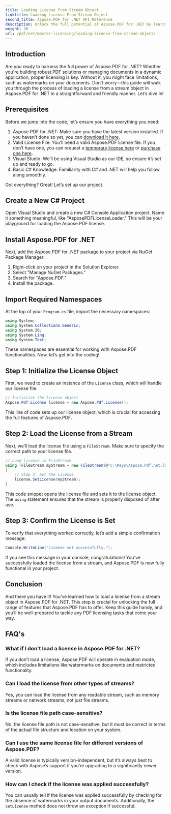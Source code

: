 ```yaml
---
title: Loading License From Stream Object
linktitle: Loading License From Stream Object
second_title: Aspose.PDF for .NET API Reference
description: Unlock the full potential of Aspose.PDF for .NET by learning how to load a license from a stream. This comprehensive guide provides step-by-step instructions.
weight: 30
url: /pdf/net/master-licensing/loading-license-from-stream-object/
---
```

## Introduction

Are you ready to harness the full power of Aspose.PDF for .NET? Whether you're building robust PDF solutions or managing documents in a dynamic application, proper licensing is key. Without it, you might face limitations, such as watermarks on your documents. Don’t worry—this guide will walk you through the process of loading a license from a stream object in Aspose.PDF for .NET in a straightforward and friendly manner. Let’s dive in!

## Prerequisites

Before we jump into the code, let’s ensure you have everything you need:

1. Aspose.PDF for .NET: Make sure you have the latest version installed. If you haven’t done so yet, you can [download it here](https://releases.aspose.com/pdf/net/).
2. Valid License File: You’ll need a valid Aspose.PDF license file. If you don’t have one, you can request a [temporary license here](https://purchase.aspose.com/temporary-license/) or [purchase one here](https://purchase.aspose.com/buy).
3. Visual Studio: We’ll be using Visual Studio as our IDE, so ensure it’s set up and ready to go.
4. Basic C# Knowledge: Familiarity with C# and .NET will help you follow along smoothly.

Got everything? Great! Let’s set up our project.

## Create a New C# Project

Open Visual Studio and create a new C# Console Application project. Name it something meaningful, like "AsposePDFLicenseLoader." This will be your playground for loading the Aspose.PDF license.

## Install Aspose.PDF for .NET

Next, add the Aspose.PDF for .NET package to your project via NuGet Package Manager:

1. Right-click on your project in the Solution Explorer.
2. Select "Manage NuGet Packages."
3. Search for "Aspose.PDF."
4. Install the package.

## Import Required Namespaces

At the top of your `Program.cs` file, import the necessary namespaces:

```csharp
using System;
using System.Collections.Generic;
using System.IO;
using System.Linq;
using System.Text;
```

These namespaces are essential for working with Aspose.PDF functionalities. Now, let’s get into the coding!

## Step 1: Initialize the License Object

First, we need to create an instance of the `License` class, which will handle our license file.

```csharp
// Initialize the license object
Aspose.Pdf.License license = new Aspose.Pdf.License();
```

This line of code sets up our license object, which is crucial for accessing the full features of Aspose.PDF.

## Step 2: Load the License from a Stream

Next, we’ll load the license file using a `FileStream`. Make sure to specify the correct path to your license file.

```csharp
// Load license in FileStream
using (FileStream myStream = new FileStream(@"c:\Keys\Aspose.Pdf.net.lic", FileMode.Open))
{
    // Step 3: Set the License
    license.SetLicense(myStream);
}
```

This code snippet opens the license file and sets it to the license object. The `using` statement ensures that the stream is properly disposed of after use.

## Step 3: Confirm the License is Set

To verify that everything worked correctly, let’s add a simple confirmation message:

```csharp
Console.WriteLine("License set successfully.");
```

If you see this message in your console, congratulations! You’ve successfully loaded the license from a stream, and Aspose.PDF is now fully functional in your project.

## Conclusion

And there you have it! You’ve learned how to load a license from a stream object in Aspose.PDF for .NET. This step is crucial for unlocking the full range of features that Aspose.PDF has to offer. Keep this guide handy, and you’ll be well-prepared to tackle any PDF licensing tasks that come your way.

## FAQ's

### What if I don't load a license in Aspose.PDF for .NET?  
If you don’t load a license, Aspose.PDF will operate in evaluation mode, which includes limitations like watermarks on documents and restricted functionality.

### Can I load the license from other types of streams?  
Yes, you can load the license from any readable stream, such as memory streams or network streams, not just file streams.

### Is the license file path case-sensitive?  
No, the license file path is not case-sensitive, but it must be correct in terms of the actual file structure and location on your system.

### Can I use the same license file for different versions of Aspose.PDF?  
A valid license is typically version-independent, but it’s always best to check with Aspose’s support if you’re upgrading to a significantly newer version.

### How can I check if the license was applied successfully?  
You can usually tell if the license was applied successfully by checking for the absence of watermarks in your output documents. Additionally, the `SetLicense` method does not throw an exception if successful.
